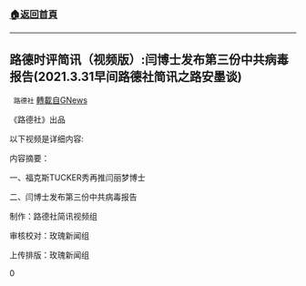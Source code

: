 ###  [:house:返回首頁](https://github.com/ourhimalayas/txt)
---

## 路德时评简讯（视频版）:闫博士发布第三份中共病毒报告(2021.3.31早间路德社简讯之路安墨谈)
` 路德社` [轉載自GNews](https://gnews.org/zh-hans/1051256/)

《路德社》出品

以下视频是详细内容:

内容摘要：

一、福克斯TUCKER秀再推闫丽梦博士

二、闫博士发布第三份中共病毒报告



制作：路德社简讯视频组

审核校对：玫瑰新闻组

上传排版：玫瑰新闻组

0
